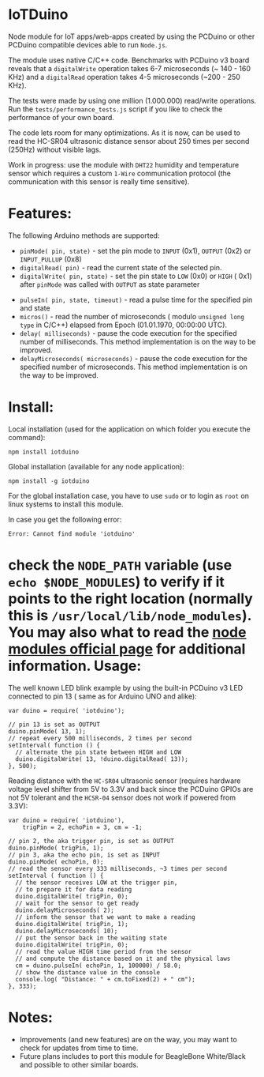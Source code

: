 IoTDuino
========

Node module for IoT apps/web-apps created by using the PCDuino or other PCDuino compatible devices able to run `Node.js`.

The module uses native C/C++ code. Benchmarks with PCDuino v3 board reveals that a `digitalWrite` operation takes 6-7 microseconds (~ 140 - 160 KHz) and a `digitalRead` operation takes 4-5 microseconds (~200 - 250 KHz). 

The tests were made by using one million (1.000.000) read/write operations. Run the `tests/performance_tests.js` script if you like to check the performance of your own board.

The code lets room for many optimizations. As it is now, can be used to read the HC-SR04 ultrasonic distance sensor about 250 times per second (250Hz) without visible lags. 

Work in progress: use the module with `DHT22` humidity and temperature sensor which requires a custom `1-Wire` communication protocol (the communication with this sensor is really time sensitive). 

Features:
========
The following Arduino methods are supported:
 * `pinMode( pin, state)` - set the pin mode to `INPUT` (0x1), `OUTPUT` (0x2) or `INPUT_PULLUP` (0x8)
 * `digitalRead( pin)` - read the current state of the selected pin.
 * `digitalWrite( pin, state)` - set the pin state to `LOW` (0x0) or `HIGH` ( 0x1) after `pinMode` was called with `OUTPUT` as state parameter
 - `pulseIn( pin, state, timeout)` - read a pulse time for the specified pin and state
 - `micros()` - read the number of microseconds ( modulo `unsigned long type` in C/C++) elapsed from Epoch (01.01.1970, 00:00:00 UTC).
 - `delay( milliseconds)` - pause the code execution for the specified number of milliseconds. This method implementation is on the way to be improved.
 - `delayMicroseconds( microseconds)` - pause the code execution for the specified number of microseconds. This method implementation is on the way to be improved.
 
Install:
========
Local installation (used for the application on which folder you execute the command):
```
npm install iotduino
```

Global installation (available for any node application):
```
npm install -g iotduino
```
For the global installation case, you have to use `sudo` or to login as `root` on linux systems to install this module.

In case you get the following error:
```
Error: Cannot find module 'iotduino'
```
check the `NODE_PATH` variable (use `echo $NODE_MODULES`) to verify if it points to the right location (normally this is `/usr/local/lib/node_modules`). You may also what to read the [node modules official page](http://nodejs.org/api/modules.html#modules_loading_from_the_global_folders) for additional information. 
Usage:
========
The well known LED blink example by using the built-in PCDuino v3 LED connected to pin 13 ( same as for Arduino UNO and alike):
```
var duino = require( 'iotduino');

// pin 13 is set as OUTPUT
duino.pinMode( 13, 1);
// repeat every 500 milliseconds, 2 times per second
setInterval( function () { 
  // alternate the pin state between HIGH and LOW 
  duino.digitalWrite( 13, !duino.digitalRead( 13));
}, 500);
```

Reading distance with the `HC-SR04` ultrasonic sensor (requires hardware voltage level shifter from 5V to 3.3V and back since the PCDuino GPIOs are not 5V tolerant and the `HCSR-04` sensor does not work if powered from 3.3V):
```
var duino = require( 'iotduino'),
    trigPin = 2, echoPin = 3, cm = -1;
    
// pin 2, the aka trigger pin, is set as OUTPUT
duino.pinMode( trigPin, 1);
// pin 3, aka the echo pin, is set as INPUT
duino.pinMode( echoPin, 0);
// read the sensor every 333 milliseconds, ~3 times per second
setInterval ( function () { 
  // the sensor receives LOW at the trigger pin, 
  // to prepare it for data reading
  duino.digitalWrite( trigPin, 0);
  // wait for the sensor to get ready
  duino.delayMicroseconds( 2);
  // inform the sensor that we want to make a reading
  duino.digitalWrite( trigPin, 1);
  duino.delayMicroseconds( 10);
  // put the sensor back in the waiting state
  duino.digitalWrite( trigPin, 0);
  // read the value HIGH time period from the sensor
  // and compute the distance based on it and the physical laws
  cm = duino.pulseIn( echoPin, 1, 100000) / 58.0; 
  // show the distance value in the console
  console.log( "Distance: " + cm.toFixed(2) + " cm");
}, 333);
```

Notes:
========
 - Improvements (and new features) are on the way, you may want to check for updates from time to time.
 - Future plans includes to port this module for BeagleBone White/Black and possible to other similar boards.
